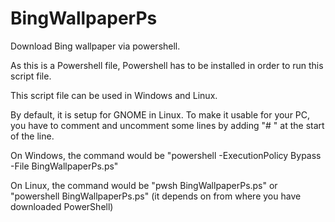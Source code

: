 # BingWallpaperPs
Download Bing wallpaper via powershell.

As this is a Powershell file, Powershell has to be installed in order to run this script file.

This script file can be used in Windows and Linux. 

By default, it is setup for GNOME in Linux. To make it usable for your PC, you have to comment and uncomment some lines by adding "# " at the start of the line.

On Windows, the command would be "powershell -ExecutionPolicy Bypass -File BingWallpaperPs.ps"

On Linux, the command would be "pwsh BingWallpaperPs.ps" or "powershell BingWallpaperPs.ps" (it depends on from where you have downloaded PowerShell)
